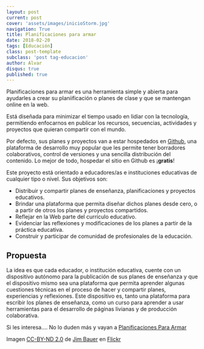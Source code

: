 ```yaml
---
layout: post
current: post
cover: 'assets/images/inicioStorm.jpg'
navigation: True
title: Planificaciones para armar
date: 2018-02-20
tags: [Educación]
class: post-template
subclass: 'post tag-educacion'
author: Alvar
disqus: true
published: true
---
```

Planificaciones para armar es una herramienta simple y abierta para ayudarles a crear su planiificación o planes de clase y que se mantengan online en la web.

Está diseñada para minimizar el tiempo usado en lidiar con la tecnología, permitiendo enfocarnos en publicar los recursos, secuencias, actividades y proyectos que quieran compartir con el mundo.

Por defecto, sus planes y proyectos van a estar hospedados en [Github](https://github.com), una plataforma de desarrollo muy popular que les permite tener borradores colaborativos, control de versiones y una sencilla distribución del contenido. Lo mejor de todo, hospedar el sitio en Github es ¡**gratis**!

Este proyecto está orientado a educadores/as e instituciones educativas de cualquier tipo o nivel. Sus objetivos son:

- Distribuir y compartir planes de enseñanza, planificaciones y proyectos educativos.
- Brindar una plataforma que permita diseñar dichos planes desde cero, o a partir de otros los planes y proyectos compartidos.
- Reflejar en la Web parte del currículo educativo.
- Evidenciar las reflexiones y modificaciones de los planes a partir de la práctica educativa.
- Construir y participar de comunidad de profesionales de la educación.

## Propuesta

La idea es que cada educador, o institución educativa, cuente con un dispositivo autónomo para la publicación de sus planes de enseñanza y que el dispositivo mismo sea una plataforma que permita aprender algunas cuestiones técnicas en el proceso de hacer y compartir planes, experiencias y reflexiones.
Este dispositivo es, tanto una plataforma para escribir los planes de enseñanza, como un curso para aprender a usar herramientas para el desarrollo de páginas livianas y de producción colaborativa.



Si les interesa.... No lo duden más y vayan a [Planificaciones Para Armar](https://ppa.acercadelaeducacion.com.ar)


Imagen [CC-BY-ND 2.0](https://creativecommons.org/licenses/by-nd/2.0/) de [Jim Bauer](https://www.flickr.com/photos/lens-cap/15853661887) en [Flickr](https://flickr.com)
